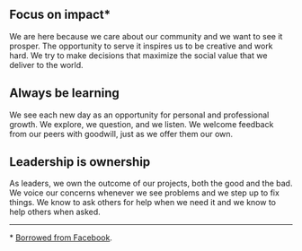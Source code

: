 ## Focus on impact*

We are here because we care about our community and we want to see it prosper. The opportunity to serve it inspires us to be creative and work hard. We try to make decisions that maximize the social value that we deliver to the world.

## Always be learning

We see each new day as an opportunity for personal and professional growth. We explore, we question, and we listen. We welcome feedback from our peers with goodwill, just as we offer them our own.

## Leadership is ownership

As leaders, we own the outcome of our projects, both the good and the bad. We voice our concerns whenever we see problems and we step up to fix things. We know to ask others for help when we need it and we know to help others when asked.

---

 \* [Borrowed from Facebook](https://www.quora.com/What-are-Facebooks-five-values).
